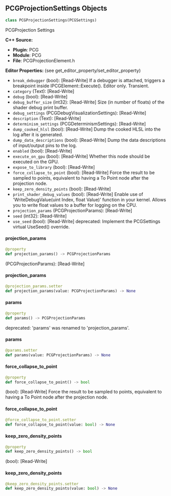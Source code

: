 ## PCGProjectionSettings Objects

```python
class PCGProjectionSettings(PCGSettings)
```

PCGProjection Settings

**C++ Source:**

- **Plugin**: PCG
- **Module**: PCG
- **File**: PCGProjectionElement.h

**Editor Properties:** (see get_editor_property/set_editor_property)

- ``break_debugger`` (bool):  [Read-Write] If a debugger is attached, triggers a breakpoint inside IPCGElement::Execute(). Editor only. Transient.
- ``category`` (Text):  [Read-Write]
- ``debug`` (bool):  [Read-Write]
- ``debug_buffer_size`` (int32):  [Read-Write] Size (in number of floats) of the shader debug print buffer.
- ``debug_settings`` (PCGDebugVisualizationSettings):  [Read-Write]
- ``description`` (Text):  [Read-Write]
- ``determinism_settings`` (PCGDeterminismSettings):  [Read-Write]
- ``dump_cooked_hlsl`` (bool):  [Read-Write] Dump the cooked HLSL into the log after it is generated.
- ``dump_data_descriptions`` (bool):  [Read-Write] Dump the data descriptions of input/output pins to the log.
- ``enabled`` (bool):  [Read-Write]
- ``execute_on_gpu`` (bool):  [Read-Write] Whether this node should be executed on the GPU.
- ``expose_to_library`` (bool):  [Read-Write]
- ``force_collapse_to_point`` (bool):  [Read-Write] Force the result to be sampled to points, equivalent to having a To Point node after the projection node.
- ``keep_zero_density_points`` (bool):  [Read-Write]
- ``print_shader_debug_values`` (bool):  [Read-Write] Enable use of 'WriteDebugValue(uint Index, float Value)' function in your kernel. Allows you to write float values to a buffer for logging on the CPU.
- ``projection_params`` (PCGProjectionParams):  [Read-Write]
- ``seed`` (int32):  [Read-Write]
- ``use_seed`` (bool):  [Read-Write]
  deprecated: Implement the PCGSettings virtual UseSeed() override.

<a id="unreal.PCGProjectionSettings.projection_params"></a>

#### projection_params

```python
@property
def projection_params() -> PCGProjectionParams
```

(PCGProjectionParams):  [Read-Write]

<a id="unreal.PCGProjectionSettings.projection_params"></a>

#### projection_params

```python
@projection_params.setter
def projection_params(value: PCGProjectionParams) -> None
```

<a id="unreal.PCGProjectionSettings.params"></a>

#### params

```python
@property
def params() -> PCGProjectionParams
```

deprecated: 'params' was renamed to 'projection_params'.

<a id="unreal.PCGProjectionSettings.params"></a>

#### params

```python
@params.setter
def params(value: PCGProjectionParams) -> None
```

<a id="unreal.PCGProjectionSettings.force_collapse_to_point"></a>

#### force_collapse_to_point

```python
@property
def force_collapse_to_point() -> bool
```

(bool):  [Read-Write] Force the result to be sampled to points, equivalent to having a To Point node after the projection node.

<a id="unreal.PCGProjectionSettings.force_collapse_to_point"></a>

#### force_collapse_to_point

```python
@force_collapse_to_point.setter
def force_collapse_to_point(value: bool) -> None
```

<a id="unreal.PCGProjectionSettings.keep_zero_density_points"></a>

#### keep_zero_density_points

```python
@property
def keep_zero_density_points() -> bool
```

(bool):  [Read-Write]

<a id="unreal.PCGProjectionSettings.keep_zero_density_points"></a>

#### keep_zero_density_points

```python
@keep_zero_density_points.setter
def keep_zero_density_points(value: bool) -> None
```

<a id="unreal.PCGSelectPointsSettings"></a>